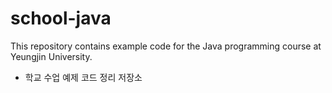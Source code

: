 # school-java

This repository contains example code for the Java programming course at Yeungjin University.
- 학교 수업 예제 코드 정리 저장소
